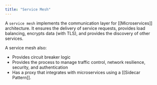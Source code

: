 ```yaml
---
title: "Service Mesh"
---
```


A `service mesh` implements the communication layer for [[Microservices]] architecture. It ensures the delivery of service requests, provides load balancing, encrypts data (with TLS), and provides the discovery of other services.

A service mesh also:
- Provides circuit breaker logic
- Provides the process to manage traffic control, network resilience, security, and authentication
- Has a proxy that integrates with microservices using a [[Sidecar Pattern]].